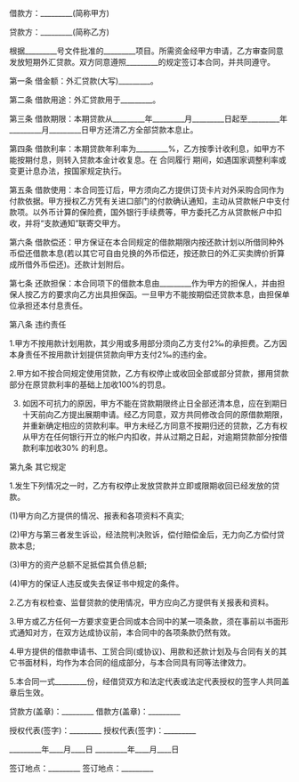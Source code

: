 
 


借款方：_________(简称甲方)


贷款方：_________(简称乙方)


根据_________号文件批准的_________项目。所需资金经甲方申请，乙方审查同意发放短期外汇贷款。双方同意遵照_________的规定签订本合同，并共同遵守。


第一条 借金额：外汇贷款(大写)_________。


第二条 借款用途：外汇贷款用于_________。


第三条 借款期限：本期贷款从_________年_________月_________日起至_________年_________月_________日甲方还清乙方全部贷款本息止。


第四条 借款利率：本期贷款年利率为_________%，乙方按季计收利息，如甲方不能按期付息，则转入贷款本金计收复息。在
合同履行
期间，如遇国家调整利率或变更计息办法，按国家规定执行。


第五条 借款使用：本合同签订后，甲方须向乙方提供订货卡片对外采购合同作为付款依据。甲方授权乙方凭有关进口部门的付款确认通知，主动从贷款帐户中支付款项。以外币计算的保险费，国外银行手续费等，甲方委托乙方从贷款帐户中扣收，并将“支款通知”联寄交甲方。


第六条 借款偿还：甲方保证在本合同规定的借款期限内按还款计划以所借同种外币偿还借款本息(若以其它可自由兑换的外币偿还，按还款日的外汇买卖牌价折算成所借外币偿还)。还款计划附后。


第七条 还款担保：本合同项下的借款本息由_________作为甲方的担保人，并由担保人按乙方的要求向乙方出具担保函。一旦甲方不能按期偿还贷款本息，由担保单位承担还本付息责任。


第八条 违约责任


1.甲方不按用款计划用款，其少用或多用部分须向乙方支付2‰的承担费。乙方因本身责任不按用款计划提供贷款向甲方支付2‰的违约金。


2.甲方如不按合同规定使用贷款，乙方有权停止或收回全部或部分贷款，挪用贷款部分在原贷款利率的基础上加收100%的罚息。


3. 如因不可抗力的原因，甲方不能在贷款期限终止日全部还清本息，应在到期日十天前向乙方提出展期申请。经乙方同意，双方共同修改合同的原借款期限，并重新确定相应的贷款利率。甲方未经乙方同意不按期归还的贷款，乙方有权从甲方在任何银行开立的帐户内扣收，并从过期之日起，对逾期贷款部分按借款利率加收30% 的利息。


第九条 其它规定


1.发生下列情况之一时，乙方有权停止发放贷款并立即或限期收回已经发放的贷款。


(1)甲方向乙方提供的情况、报表和各项资料不真实;


(2)甲方与第三者发生诉讼，经法院判决败诉，偿付赔偿金后，无力向乙方偿付贷款本息;


(3)甲方的资产总额不足抵偿其负债总额;


(4)甲方的保证人违反或失去保证书中规定的条件。


2.乙方有权检查、监督贷款的使用情况，甲方应向乙方提供有关报表和资料。


3.甲方或乙方任何一方要求变更合同或本合同中的某一项条款，须在事前以书面形式通知对方，在双方达成协议前，本合同中的各项条款仍然有效。


4.甲方提供的借款申请书、工贸合同(或协议)、用款和还款计划及与合同有关的其它书面材料，均作为本合同的组成部分，与本合同具有同等法律效力。


5.本合同一式_________份，经借贷双方和法定代表或法定代表授权的签字人共同盖章后生效。


贷款方(盖章)：_________ 借款方(盖章)：_________


授权代表(签字)：_________ 授权代表(签字)：_________


_________年____月____日 _________年____月____日


签订地点：_________ 签订地点：_________
 


 

 
 
 
 
 
  


  
 

  


  


  
 
 
 
 

